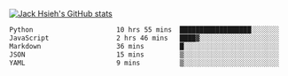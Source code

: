 [![Jack Hsieh's GitHub stats](https://github-readme-stats.vercel.app/api?username=kcajheish)](https://github.com/anuraghazra/github-readme-stats)

<!--START_SECTION:waka-->

```txt
Python                     10 hrs 55 mins  ██████████████████░░░░░░░   71.89 %
JavaScript                 2 hrs 46 mins   ████▓░░░░░░░░░░░░░░░░░░░░   18.25 %
Markdown                   36 mins         █░░░░░░░░░░░░░░░░░░░░░░░░   04.05 %
JSON                       15 mins         ▒░░░░░░░░░░░░░░░░░░░░░░░░   01.70 %
YAML                       9 mins          ▒░░░░░░░░░░░░░░░░░░░░░░░░   01.01 %
```

<!--END_SECTION:waka-->
